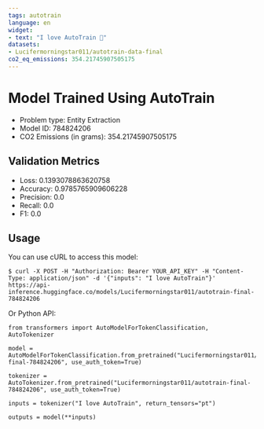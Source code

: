 ```yaml
---
tags: autotrain
language: en
widget:
- text: "I love AutoTrain 🤗"
datasets:
- Lucifermorningstar011/autotrain-data-final
co2_eq_emissions: 354.21745907505175
---
```


# Model Trained Using AutoTrain

- Problem type: Entity Extraction
- Model ID: 784824206
- CO2 Emissions (in grams): 354.21745907505175

## Validation Metrics

- Loss: 0.1393078863620758
- Accuracy: 0.9785765909606228
- Precision: 0.0
- Recall: 0.0
- F1: 0.0

## Usage

You can use cURL to access this model:

```
$ curl -X POST -H "Authorization: Bearer YOUR_API_KEY" -H "Content-Type: application/json" -d '{"inputs": "I love AutoTrain"}' https://api-inference.huggingface.co/models/Lucifermorningstar011/autotrain-final-784824206
```

Or Python API:

```
from transformers import AutoModelForTokenClassification, AutoTokenizer

model = AutoModelForTokenClassification.from_pretrained("Lucifermorningstar011/autotrain-final-784824206", use_auth_token=True)

tokenizer = AutoTokenizer.from_pretrained("Lucifermorningstar011/autotrain-final-784824206", use_auth_token=True)

inputs = tokenizer("I love AutoTrain", return_tensors="pt")

outputs = model(**inputs)
```